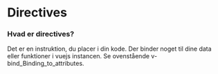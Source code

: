 # Directives
### Hvad er directives?
Det er en instruktion, du placer i din kode. Der binder noget til dine data eller funktioner i vuejs instancen. Se ovenstående v-bind_Binding_to_attributes.  
